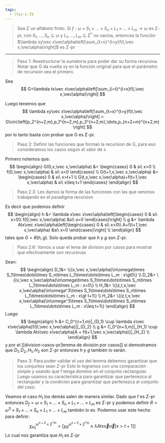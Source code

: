 ```yaml
---
tags:
  - lfyc-c-IV
---
```

> Sea $\Sigma$ un alfabeto finito. Si $f:\omega\times S_1\times\dots\times S_n\times L_1\times\dots\times L_m\to\omega$ es $\Sigma$-pr, con $S_1,\dots,S_n\subseteq\omega$ y $L_1,\dots,L_m\subseteq\Sigma^*$ no vacíos, entonces la función $\lambda xy\vec x\vec\alpha\left[\sum_{t=x}^{t=y}f(t,\vec x,\vec\alpha)\right]$ es $\Sigma$-pr

---
> Paso 1: Reestructurar la sumatoria para poder dar su forma recursiva. Notar que G da vuelta xy en la función original para que el parámetro de recursion sea el primero.

Sea 
$$
G=\lambda tx\vec x\vec\alpha\left[\sum_{i=t}^{i=x}f(i,\vec x,\vec\alpha)\right]
$$

Luego tenemos que 
$$
\lambda xy\vec x\vec\alpha\left[\sum_{t=x}^{t=y}f(t,\vec x,\vec\alpha)\right] = 
G\circ\left[p_2^{n+2,m},p_1^{n+2,m},p_3^{n+2,m},\dots,p_{n+2+m}^{n+2,m}\right]
$$
por lo tanto basta con probar que G es $\Sigma$-pr.
> Paso 2: Definir las funciones que forman la recursion de G, para eso consideramos los casos según el valor de x

Primero notemos que:
$$
\begin{align}
G(0,x,\vec x,\vec\alpha) &= \begin{cases}
	0 & si\ x>0 \\
	f(0,\vec x,\vec\alpha) & si\ x=0
\end{cases} \\
G(t+1,x,\vec x,\vec\alpha) &= \begin{cases}
	0 & si\ x>t+1 \\
	G(t,x,\vec x,\vec\alpha)+f(t+1,\vec x,\vec\alpha) & si\ x\leq t+1
\end{cases}
\end{align}
$$
> Paso 2.3: Les damos la forma de las funciones con las que venimos trabajando en el paradigma recursivo

Es decir que podemos definir
$$
\begin{align}
	h &= \lambda x\vec x\vec\alpha\left[\begin{cases}
		0 & si\ x>0\\
		f(0,\vec x,\vec\alpha) &si\ x=0
	\end{cases}\right] \\
	g &= \lambda Atx\vec x\vec\alpha\left[\begin{cases}
		0 & si\ x>0\\
		A+f(t+1,\vec x,\vec\alpha) &si\ x=0
	\end{cases}\right] \\
\end{align}
$$
tales que $G=R(h,g)$. Solo queda probar que $h$ y $g$ son $\Sigma$-pr.
> Paso 2.6: Vamos a usar el lema de division por casos para mostrar que efectivamente son recursivas

Sean:
$$
\begin{align}
D_1&= \{(x,\vec x,\vec\alpha)\in\omega\times S_1\times\dots\times S_n\times L_1\times\dots\times L_m
: x\gt0\} \\
D_2&= \{(x,\vec x,\vec\alpha)\in\omega\times S_1\times\dots\times S_n\times L_1\times\dots\times L_m
: x=0\} \\
H_1&= \{(z,t,x,\vec x,\vec\alpha)\in\omega^3\times S_1\times\dots\times S_n\times L_1\times\dots\times L_m
: x\gt t+1\} \\
H_2&= \{(z,t,x,\vec x,\vec\alpha)\in\omega^3\times S_1\times\dots\times S_n\times L_1\times\dots\times L_m
: x\leq t+1\}
\end{align}
$$
Luego
$$
\begin{align}
	h &= 
		C_0^{n+1,m}|_{D_1} \cup 
		\lambda x\vec x\vec\alpha[f(0,\vec x,\vec\alpha)]|_{D_2} \\
	g &= 
		C_0^{n+3,m}|_{H_1} \cup 
		\lambda Atx\vec x\vec\alpha[A + f(t+1,\vec x,\vec\alpha)]|_{H_2} \\
\end{align}
$$
y por el [[division-casos-pr|lemma de división por casos]] si demostramos que $D_1,D_2,H_1,H_2$ son $\Sigma$-pr entonces $h$ y $g$ también lo serán. 
> Paso 3: Para poder validar el uso del lemma debemos garantizar que los conjuntos sean $\Sigma$-pr
> Esto lo logramos con una comparación simple y usando que f tenga dominio en el conjunto rectangular.
> Luego usamos su característica para garantizar que pertenezca al rectangular y la condición para garantizar que pertenezca al conjunto del caso.

Veamos el caso $H_1$ los demás salen de manera similar.
Dado que f es $\Sigma$-pr entonces $D_f=\omega\times S_1\times\dots\times S_n\times L_1\times\dots\times L_m$ es $\Sigma$-pr y podemos definir $R=\omega^3\times S_1\times\dots\times S_n\times L_1\times\dots\times L_m$ también lo es. 
Podemos usar este hecho para definir:
$$
\chi^{\omega^{n+3}\times\Sigma^{*m}}_{H_1} = \left[
	\chi^{\omega^{n+3}\times\Sigma^{*m}}_R \land 
	\lambda Atx\vec x\vec\alpha[ x\gt t+1 ]
\right]
$$
Lo cual nos garantiza que $H_1$ es $\Sigma$-pr